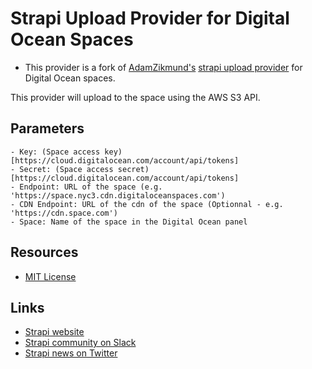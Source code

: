 # Strapi Upload Provider for Digital Ocean Spaces
- This provider is a fork of [AdamZikmund's](https://github.com/AdamZikmund) [strapi upload provider](https://github.com/AdamZikmund/strapi-provider-upload-digitalocean) for Digital Ocean spaces.

This provider will upload to the space using the AWS S3 API.

## Parameters
    - Key: (Space access key)[https://cloud.digitalocean.com/account/api/tokens]
    - Secret: (Space access secret)[https://cloud.digitalocean.com/account/api/tokens]
    - Endpoint: URL of the space (e.g. 'https://space.nyc3.cdn.digitaloceanspaces.com')
    - CDN Endpoint: URL of the cdn of the space (Optionnal - e.g. 'https://cdn.space.com')
    - Space: Name of the space in the Digital Ocean panel

## Resources

- [MIT License](LICENSE.md)

## Links

- [Strapi website](http://strapi.io/)
- [Strapi community on Slack](http://slack.strapi.io)
- [Strapi news on Twitter](https://twitter.com/strapijs)
